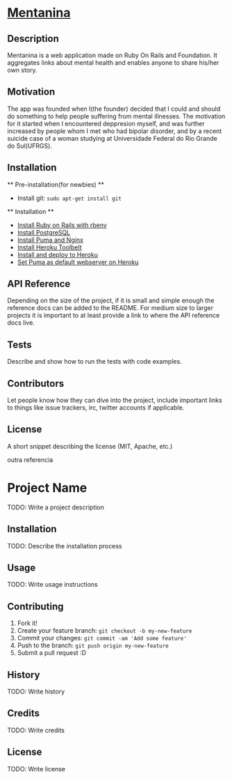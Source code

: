 # [Mentanina](http://www.mentanina.com.br)

## Description

Mentanina is a web application made on Ruby On Rails and Foundation. It aggregates links about mental health and enables anyone to share his/her own story.

## Motivation

The app was founded when I(the founder) decided that I could and should do something to help people suffering from mental illnesses. The motivation for it started when I encountered deppresion myself, and was further increased by people whom I met who had bipolar disorder, and by a recent suicide case of a woman studying at Universidade Federal do Rio Grande do Sul(UFRGS).

## Installation

** Pre-installation(for newbies) **
* Install git: `sudo apt-get install git`

** Installation **
* [Install Ruby on Rails with rbenv](https://www.digitalocean.com/community/tutorials/how-to-install-ruby-on-rails-with-rbenv-on-ubuntu-14-04)
* [Install PostgreSQL](https://www.digitalocean.com/community/tutorials/how-to-use-postgresql-with-your-ruby-on-rails-application-on-ubuntu-14-04)
* [Install Puma and Nginx](https://www.digitalocean.com/community/tutorials/how-to-deploy-a-rails-app-with-puma-and-nginx-on-ubuntu-14-04)
* [Install Heroku Toolbelt](https://toolbelt.heroku.com/)
* [Install and deploy to Heroku](https://devcenter.heroku.com/articles/getting-started-with-rails4)
* [Set Puma as default webserver on Heroku](https://devcenter.heroku.com/articles/deploying-rails-applications-with-the-puma-web-server)


## API Reference

Depending on the size of the project, if it is small and simple enough the reference docs can be added to the README. For medium size to larger projects it is important to at least provide a link to where the API reference docs live.

## Tests

Describe and show how to run the tests with code examples.

## Contributors

Let people know how they can dive into the project, include important links to things like issue trackers, irc, twitter accounts if applicable.

## License

A short snippet describing the license (MIT, Apache, etc.)


outra referencia


# Project Name

TODO: Write a project description

## Installation

TODO: Describe the installation process

## Usage

TODO: Write usage instructions

## Contributing

1. Fork it!
2. Create your feature branch: `git checkout -b my-new-feature`
3. Commit your changes: `git commit -am 'Add some feature'`
4. Push to the branch: `git push origin my-new-feature`
5. Submit a pull request :D

## History

TODO: Write history

## Credits

TODO: Write credits

## License

TODO: Write license
